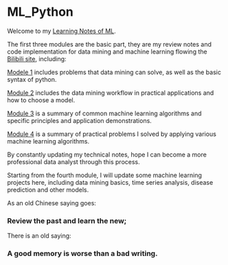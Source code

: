 # ML_Python

Welcome to my [Learning Notes of ML](https://github.com/ZsyRock/My_ML_Python/tree/main).

The first three modules are the basic part, they are my review notes and code implementation for data mining and machine learning flowing the [Bilibili site](https://www.bilibili.com/video/BV1JM4y1k7ie/?p=10&spm_id_from=pageDriver&vd_source=f160d57e4bb83c348ab70a6d94d2f079), including:

[Modele 1](https://github.com/ZsyRock/My_ML_Python/tree/main/Module%201.%20Data%20mining%20basics) includes problems that data mining can solve, as well as the basic syntax of python.

[Module 2](https://github.com/ZsyRock/My_ML_Python/tree/main/Module%202.%20Data%20mining%20workflow) includes the data mining workflow in practical applications and how to choose a model.

[Module 3](https://github.com/ZsyRock/My_ML_Python/tree/main/Module%203.%20Classification%20problem) is a summary of common machine learning algorithms and specific principles and application demonstrations.

[Module 4](https://github.com/ZsyRock/My_ML_Python/tree/main/Module%204.%20Summary%20of%20projects) is a summary of practical problems I solved by applying various machine learning algorithms.

By constantly updating my technical notes, hope I can become a more professional data analyst through this process. 

Starting from the fourth module, I will update some machine learning projects here, including data mining basics, time series analysis, disease prediction and other models.

As an old Chinese saying goes: 

### Review the past and learn the new;


There is an old saying: 

### A good memory is worse than a bad writing.
 
